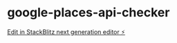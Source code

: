 # google-places-api-checker

[Edit in StackBlitz next generation editor ⚡️](https://stackblitz.com/~/github.com/bcavas/google-places-api-checker)